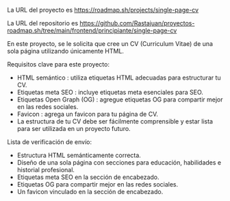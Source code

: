 La URL del proyecto es https://roadmap.sh/projects/single-page-cv


La URL del repositorio es https://github.com/Rastajuan/proyectos-roadmap.sh/tree/main/frontend/principiante/single-page-cv

En este proyecto, se le solicita que cree un CV (Curriculum Vitae) de una sola página utilizando únicamente HTML.

Requisitos clave para este proyecto:
- HTML semántico : utiliza etiquetas HTML adecuadas para estructurar tu CV.
- Etiquetas meta SEO : incluye etiquetas meta esenciales para SEO.
- Etiquetas Open Graph (OG) : agregue etiquetas OG para compartir mejor en las redes sociales.
- Favicon : agrega un favicon para tu página de CV.
- La estructura de tu CV debe ser fácilmente comprensible y estar lista para ser utilizada en un proyecto futuro.

Lista de verificación de envío:
- Estructura HTML semánticamente correcta.
- Diseño de una sola página con secciones para educación, habilidades e historial profesional.
- Etiquetas meta SEO en la sección de encabezado.
- Etiquetas OG para compartir mejor en las redes sociales.
- Un favicon vinculado en la sección de encabezado.